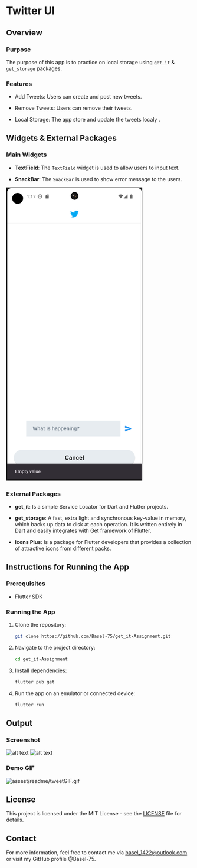 # Twitter UI

## Overview

### Purpose
The purpose of this app is to practice on local storage using `get_it` & `get_storage` packages.

### Features
- Add Tweets: Users can create and post new tweets.

- Remove Tweets: Users can remove their tweets.

- Local Storage: The app store and update the tweets localy .

## Widgets & External Packages

### Main Widgets
- **TextField**: The `TextField` widget is used to allow users to input text.

- **SnackBar**: The `SnackBar` is used to show error message to the users.

![alt text](assest/readme/image.png)

### External Packages
- **get_it**: Is a simple Service Locator for Dart and Flutter projects.

- **get_storage**: A fast, extra light and synchronous key-value in memory, which backs up data to disk at each operation. It is written entirely in Dart and easily integrates with Get framework of Flutter.

- **Icons Plus**: Is a package for Flutter developers that provides a collection of attractive icons from different packs.

## Instructions for Running the App

### Prerequisites
- Flutter SDK

### Running the App
1. Clone the repository: 
   ```bash
   git clone https://github.com/Basel-75/get_it-Assignment.git
2. Navigate to the project directory: 
   ```bash
   cd get_it-Assignment

3. Install dependencies: 
   ```bash
   flutter pub get

4. Run the app on an emulator or connected device: 
   ```bash
   flutter run


## Output

### Screenshot

![alt text](assest/readme/image-2.png)
![alt text](assest/readme/image-1.png)

### Demo GIF

![assest/readme/tweetGIF.gif](assest/readme/tweetGIF.gif)

## License

This project is licensed under the MIT License - see the [LICENSE](LICENSE) file for details.

## Contact

For more information, feel free to contact me via basel_1422@outlook.com or visit my GitHub profile @Basel-75.